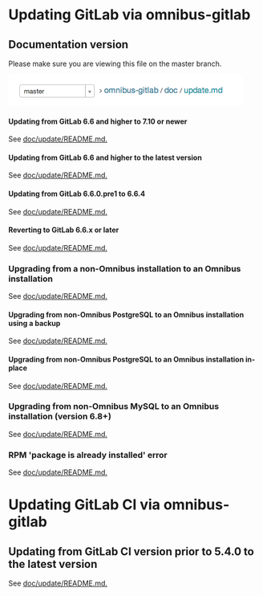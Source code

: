 # Updating GitLab via omnibus-gitlab

## Documentation version

Please make sure you are viewing this file on the master branch.

![documentation version](images/omnibus-documentation-version-update-md.png)

#### Updating from GitLab 6.6 and higher to 7.10 or newer

See [doc/update/README.md.](doc/update/README.md#updating-from-gitlab-66-and-higher-to-710-or-newer)

#### Updating from GitLab 6.6 and higher to the latest version

See [doc/update/README.md.](doc/update/README.md#updating-from-gitlab-66-and-higher-to-the-latest-version)

#### Updating from GitLab 6.6.0.pre1 to 6.6.4

See [doc/update/README.md.](doc/update/README.md#updating-from-gitlab-660pre1-to-664)

#### Reverting to GitLab 6.6.x or later

See [doc/update/README.md.](doc/update/README.md#reverting-to-gitlab-66x-or-later)

### Upgrading from a non-Omnibus installation to an Omnibus installation

See [doc/update/README.md.](doc/update/README.md#upgrading-from-a-non-omnibus-installation-to-an-omnibus-installation)

#### Upgrading from non-Omnibus PostgreSQL to an Omnibus installation using a backup

See [doc/update/README.md.](doc/update/README.md#upgrading-from-non-omnibus-postgresql-to-an-omnibus-installation-using-a-backup)

#### Upgrading from non-Omnibus PostgreSQL to an Omnibus installation in-place

See [doc/update/README.md.](doc/update/README.md#upgrading-from-non-omnibus-postgresql-to-an-omnibus-installation-in-place)

### Upgrading from non-Omnibus MySQL to an Omnibus installation (version 6.8+)

See [doc/update/README.md.](doc/update/README.md#upgrading-from-non-omnibus-mysql-to-an-omnibus-installation-version-68)

### RPM 'package is already installed' error

See [doc/update/README.md.](doc/update/README.md#rpm-package-is-already-installed-error)

# Updating GitLab CI via omnibus-gitlab
## Updating from GitLab CI version prior to 5.4.0 to the latest version

See [doc/update/README.md.](doc/update/README.md#updating-from-gitlab-ci-version-prior-to-540-to-the-latest-version)
